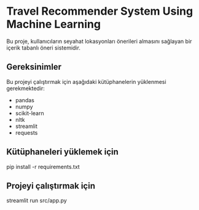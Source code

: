 # Travel Recommender System Using Machine Learning

Bu proje, kullanıcıların seyahat lokasyonları önerileri almasını sağlayan bir içerik tabanlı öneri sistemidir.

## Gereksinimler

Bu projeyi çalıştırmak için aşağıdaki kütüphanelerin yüklenmesi gerekmektedir:

- pandas
- numpy
- scikit-learn
- nltk
- streamlit
- requests

## Kütüphaneleri yüklemek için
pip install -r requirements.txt

## Projeyi çalıştırmak için
streamlit run src/app.py
